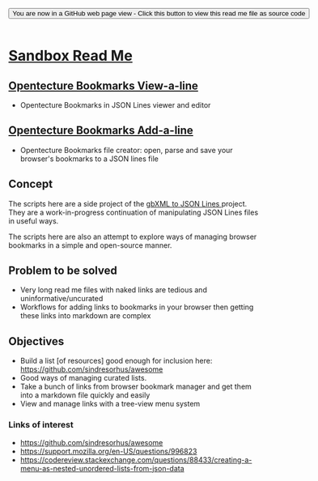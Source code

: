 
<span style=display:none; >[You are now in a GitHub source code view - click this link to view Read Me file as a web page]( https://opentecture.github.io/resources/sandbox/#README.md "View file as a web page." ) </span>

<div><input type=button class = "btn btn-secondary btn-sm" onclick=window.location.href="https://github.com/opentecture/resources/tree/master/sandbox/"
value="You are now in a GitHub web page view - Click this button to view this read me file as source code" ></div>

<br>


# [Sandbox Read Me]( index.html )


## [Opentecture Bookmarks View-a-line]( https://opentecture.github.io/mindmapping/sandbox/opentecture-bookmarks/view-a-line-bookmarks/index.html )

* Opentecture Bookmarks in JSON Lines viewer and editor

## [Opentecture Bookmarks Add-a-line]( https://opentecture.github.io/mindmapping/sandbox/opentecture-bookmarks/add-a-line-bookmarks/index.html )

* Opentecture Bookmarks file creator: open, parse and save your browser's bookmarks to a JSON lines file

## Concept

The scripts here are a side project of the <a href="https://www.ladybug.tools/spider/#sandbox/gbxml-to-json-lines/" target="_blank">gbXML to JSON Lines </a> project. They are a work-in-progress continuation of manipulating JSON Lines files in useful ways.

The scripts here are also an attempt to explore ways of managing browser bookmarks in a simple and open-source manner.


## Problem to be solved

* Very long read me files with naked links are tedious and uninformative/uncurated
* Workflows for adding links to bookmarks in your browser then getting these links into markdown are complex

## Objectives

* Build a list [of resources] good enough for inclusion here: https://github.com/sindresorhus/awesome
* Good ways of managing curated lists.
* Take a bunch of links from browser bookmark manager and get them into a markdown file quickly and easily
* View and manage links with a tree-view menu system

### Links of interest

* https://github.com/sindresorhus/awesome
* https://support.mozilla.org/en-US/questions/996823
* https://codereview.stackexchange.com/questions/88433/creating-a-menu-as-nested-unordered-lists-from-json-data

